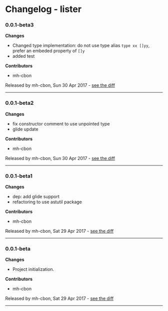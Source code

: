 # Changelog - lister

### 0.0.1-beta3

__Changes__

- Changed type implementation: do not use type alias `type xx []yy`, prefer an embeded property of `[]y`
- added test

__Contributors__

- mh-cbon

Released by mh-cbon, Sun 30 Apr 2017 -
[see the diff](https://github.com/mh-cbon/lister/compare/0.0.1-beta2...0.0.1-beta3#diff)
______________

### 0.0.1-beta2

__Changes__

- fix constructor comment to use unpointed type
- glide update

__Contributors__

- mh-cbon

Released by mh-cbon, Sun 30 Apr 2017 -
[see the diff](https://github.com/mh-cbon/lister/compare/0.0.1-beta1...0.0.1-beta2#diff)
______________

### 0.0.1-beta1

__Changes__

- dep: add glide support
- refactoring to use astutil package

__Contributors__

- mh-cbon

Released by mh-cbon, Sat 29 Apr 2017 -
[see the diff](https://github.com/mh-cbon/lister/compare/0.0.1-beta...0.0.1-beta1#diff)
______________

### 0.0.1-beta

__Changes__

- Project initialization.

__Contributors__

- mh-cbon

Released by mh-cbon, Sat 29 Apr 2017 -
[see the diff](https://github.com/mh-cbon/lister/compare/069a44027103ddd015e5fca0f286d5a0eaad3464...0.0.1-beta#diff)
______________



